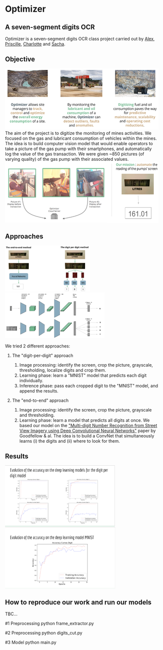 # Optimizer
## A seven-segment digits OCR

Optimizer is a seven-segment digits OCR class project carried out by [Alex](https://github.com/alexmomeni), [Priscille](https://github.com/priscilleb), [Charlotte](https://github.com/charlottecaucheteux/) and [Sacha](https://github.com/SachaIZADI/).

## Objective
<img src = "img/Pb.png" height="200">
The aim of the project is to digitize the monitoring of mines activities. We focused on the gas and lubricant consumption of vehicles within the mines. The idea is to build computer vision model that would enable operators to take a picture of the gas pump with their smartphones, and automatically log the value of the gas transaction. We were given ~850 pictures (of varying quality) of the gas pump with their associated values.

<img src = "img/product.png" height="200">

## Approaches
<img src = "img/approaches.png" height="150"><img src = "img/NN.png" height="150">

We tried 2 different approaches:
1. The "digit-per-digit" approach
    1. Image processing: identify the screen, crop the picture, grayscale, thresholding, localize digits and crop them.
    2. Learning phase: learn a "MNIST" model that predicts each digit individually.
    3. Inference phase: pass each cropped digit to the "MNIST" model, and append the results.

2. The "end-to-end" approach
    1. Image processing: identify the screen, crop the picture, grayscale and thresholding.
    2. Learning phase: learn a model that predicts all digits at once. We based our model on the ["Multi-digit Number Recognition from Street View Imagery using Deep Convolutional Neural Networks"](https://static.googleusercontent.com/media/research.google.com/fr//pubs/archive/42241.pdf) paper by Goodfellow & al. The idea is to build a ConvNet that simultaneously learns (i) the digits and (ii) where to look for them.


## Results
<img src = "img/results1.png" height="200"> <img src = "img/Results2.png" height="200">

## How to reproduce our work and run our models

TBC...



#1 Preprocessing
python frame_extractor.py

#2 Preprocessing
python digits_cut.py

#3 Model
python main.py
